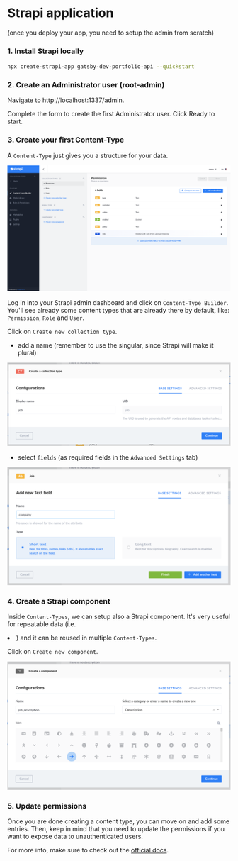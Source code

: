 # Strapi application

(once you deploy your app, you need to setup the admin from scratch)

### 1. Install Strapi locally

```bash
npx create-strapi-app gatsby-dev-portfolio-api --quickstart
```

### 2. Create an Administrator user (root-admin)

Navigate to http://localhost:1337/admin.

Complete the form to create the first Administrator user.
Click Ready to start.

### 3. Create your first Content-Type

A `Content-Type` just gives you a structure for your data.

![content-types](screenshots/content-types.png)

Log in into your Strapi admin dashboard and click on `Content-Type Builder`.
You'll see already some content types that are already there by default, like: `Permission`, `Role` and `User`.

Click on `Create new collection type`.

- add a name (remember to use the singular, since Strapi will make it plural)

![name-collection-type](screenshots/name-collection-type.png)

- select `fields` (as required fields in the `Advanced Settings` tab)

![fields-collection-type](screenshots/fields-collection-type.png)

### 4. Create a Strapi component

Inside `Content-Types`, we can setup also a Strapi component.
It's very useful for repeatable data (i.e. <li>) and it can be reused in multiple `Content-Types`.

Click on `Create new component`.

![strapi-component](screenshots/strapi-component.png)

### 5. Update permissions

Once you are done creating a content type, you can move on and add some entries.
Then, keep in mind that you need to update the permissions if you want to expose data to unauthenticated users.

For more info, make sure to check out the [official docs](https://strapi.io/documentation/v3.x/getting-started/quick-start.html).
